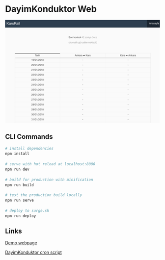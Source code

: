 # DayimKonduktor Web
[![onizleme](README.png)](http://karsrail.batuhan.org)

## CLI Commands

``` bash
# install dependencies
npm install

# serve with hot reload at localhost:8080
npm run dev

# build for production with minification
npm run build

# test the production build locally
npm run serve

# deploy to surge.sh
npm run deploy
```

## Links

[Demo webpage](http://karsrail.batuhan.org/)

[DayimKonduktor cron script](https://github.com/BatuhanK/DayimKonduktor_cron)
